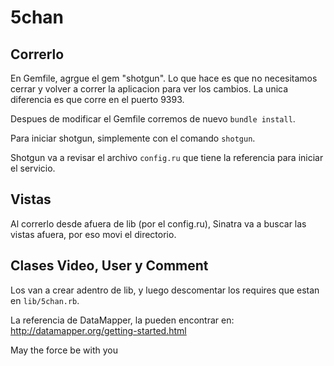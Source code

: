 # 5chan

## Correrlo

En Gemfile, agrgue el gem "shotgun". Lo que hace es que no necesitamos
cerrar y volver a correr la aplicacion para ver los cambios. La unica
diferencia es que corre en el puerto 9393.

Despues de modificar el Gemfile corremos de nuevo `bundle install`.

Para iniciar shotgun, simplemente con el comando `shotgun`.

Shotgun va a revisar el archivo `config.ru` que tiene la referencia para iniciar
el servicio.

## Vistas

Al correrlo desde afuera de lib (por el config.ru), Sinatra va a buscar las
vistas afuera, por eso movi el directorio.

## Clases Video, User y Comment

Los van a crear adentro de lib, y luego descomentar los requires que estan en
`lib/5chan.rb`.

La referencia de DataMapper, la pueden encontrar en: http://datamapper.org/getting-started.html

May the force be with you

